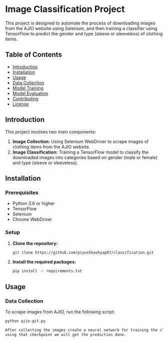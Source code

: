 # Image Classification Project

This project is designed to automate the process of downloading images from the AJIO website using Selenium, and then training a classifier using TensorFlow to predict the gender and type (sleeve or sleeveless) of clothing items.

## Table of Contents
- [Introduction](#introduction)
- [Installation](#installation)
- [Usage](#usage)
- [Data Collection](#data-collection)
- [Model Training](#model-training)
- [Model Evaluation](#model-evaluation)
- [Contributing](#contributing)
- [License](#license)

## Introduction
This project involves two main components:
1. **Image Collection:** Using Selenium WebDriver to scrape images of clothing items from the AJIO website.
2. **Image Classification:** Training a TensorFlow model to classify the downloaded images into categories based on gender (male or female) and type (sleeve or sleeveless).

## Installation

### Prerequisites
- Python 3.6 or higher
- TensorFlow
- Selenium
- Chrome WebDriver


### Setup

1. **Clone the repository:**
    ```bash
    git clone https://github.com/piyushkashyap07/classification.git
    ```

2. **Install the required packages:**
    ```bash
    pip install -r requirements.txt
    ```

## Usage

### Data Collection

To scrape images from AJIO, run the following script:

```bash
python ajio-git.py

After collecting the images create a neural network for training the classifier which will provide the Checkpoint.
using that checkpoint we will get the prediction done.
